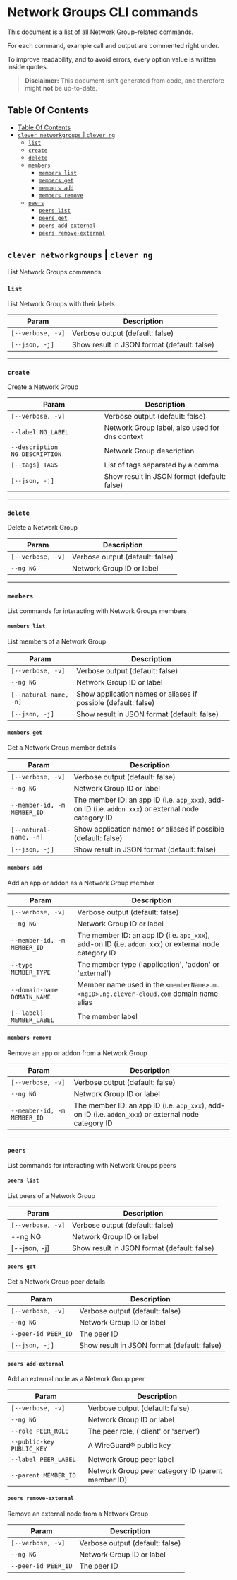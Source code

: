 # Network Groups CLI commands

This document is a list of all Network Group-related commands.

For each command, example call and output are commented right under.

To improve readability, and to avoid errors, every option value is written inside quotes.

> **Disclaimer:** This document isn't generated from code, and therefore might **not** be up-to-date.

## Table Of Contents

- [Table Of Contents](#table-of-contents)
- [`clever networkgroups` | `clever ng`](#clever-networkgroups--clever-ng)
  - [`list`](#list)
  - [`create`](#create)
  - [`delete`](#delete)
  - [`members`](#members)
    - [`members list`](#members-list)
    - [`members get`](#members-get)
    - [`members add`](#members-add)
    - [`members remove`](#members-remove)
  - [`peers`](#peers)
    - [`peers list`](#peers-list)
    - [`peers get`](#peers-get)
    - [`peers add-external`](#peers-add-external)
    - [`peers remove-external`](#peers-remove-external)

## `clever networkgroups` | `clever ng`

List Network Groups commands

### `list`

List Network Groups with their labels

| Param             | Description                                 |
| ----------------- | ------------------------------------------- |
| `[--verbose, -v]` | Verbose output (default: false)             |
| `[--json, -j]`    | Show result in JSON format (default: false) |

---

### `create`

Create a Network Group

| Param                          | Description                                    |
| ------------------------------ | ---------------------------------------------- |
| `[--verbose, -v]`              | Verbose output (default: false)                |
| `--label NG_LABEL`             | Network Group label, also used for dns context |
| `--description NG_DESCRIPTION` | Network Group description                      |
| `[--tags] TAGS`                | List of tags separated by a comma              |
| `[--json, -j]`                 | Show result in JSON format (default: false)    |

---

### `delete`

Delete a Network Group

| Param             | Description                     |
| ----------------- | ------------------------------- |
| `[--verbose, -v]` | Verbose output (default: false) |
| `--ng NG`         | Network Group ID or label       |

---

### `members`

List commands for interacting with Network Groups members

#### `members list`

List members of a Network Group

| Param                  | Description                                                    |
| ---------------------- | -------------------------------------------------------------- |
| `[--verbose, -v]`      | Verbose output (default: false)                                |
| `--ng NG`              | Network Group ID or label                                      |
| `[--natural-name, -n]` | Show application names or aliases if possible (default: false) |
| `[--json, -j]`         | Show result in JSON format (default: false)                    |

#### `members get`

Get a Network Group member details

| Param                       | Description                                                                                          |
| --------------------------- | ---------------------------------------------------------------------------------------------------- |
| `[--verbose, -v]`           | Verbose output (default: false)                                                                      |
| `--ng NG`                   | Network Group ID or label                                                                            |
| `--member-id, -m MEMBER_ID` | The member ID: an app ID (i.e. `app_xxx`), add-on ID (i.e. `addon_xxx`) or external node category ID |
| `[--natural-name, -n]`      | Show application names or aliases if possible (default: false)                                       |
| `[--json, -j]`              | Show result in JSON format (default: false)                                                          |

#### `members add`

Add an app or addon as a Network Group member

| Param                       | Description                                                                                          |
| --------------------------- | ---------------------------------------------------------------------------------------------------- |
| `[--verbose, -v]`           | Verbose output (default: false)                                                                      |
| `--ng NG`                   | Network Group ID or label                                                                            |
| `--member-id, -m MEMBER_ID` | The member ID: an app ID (i.e. `app_xxx`), add-on ID (i.e. `addon_xxx`) or external node category ID |
| `--type MEMBER_TYPE`        | The member type ('application', 'addon' or 'external')                                               |
| `--domain-name DOMAIN_NAME` | Member name used in the `<memberName>.m.<ngID>.ng.clever-cloud.com` domain name alias                |
| `[--label] MEMBER_LABEL`    | The member label                                                                                     |

#### `members remove`

Remove an app or addon from a Network Group

| Param                       | Description                                                                                          |
| --------------------------- | ---------------------------------------------------------------------------------------------------- |
| `[--verbose, -v]`           | Verbose output (default: false)                                                                      |
| `--ng NG`                   | Network Group ID or label                                                                            |
| `--member-id, -m MEMBER_ID` | The member ID: an app ID (i.e. `app_xxx`), add-on ID (i.e. `addon_xxx`) or external node category ID |

---

### `peers`

List commands for interacting with Network Groups peers

#### `peers list`

List peers of a Network Group

| Param             | Description                                 |
| ----------------- | ------------------------------------------- |
| `[--verbose, -v]` | Verbose output (default: false)             |
| --ng NG           | Network Group ID or label                   |
| [--json, -j]      | Show result in JSON format (default: false) |

#### `peers get`

Get a Network Group peer details

| Param               | Description                                 |
| ------------------- | ------------------------------------------- |
| `[--verbose, -v]`   | Verbose output (default: false)             |
| `--ng NG`           | Network Group ID or label                   |
| `--peer-id PEER_ID` | The peer ID                                 |
| `[--json, -j]`      | Show result in JSON format (default: false) |

#### `peers add-external`

Add an external node as a Network Group peer

| Param                     | Description                                       |
| ------------------------- | ------------------------------------------------- |
| `[--verbose, -v]`         | Verbose output (default: false)                   |
| `--ng NG`                 | Network Group ID or label                         |
| `--role PEER_ROLE`        | The peer role, ('client' or 'server')             |
| `--public-key PUBLIC_KEY` | A WireGuard® public key                           |
| `--label PEER_LABEL`      | Network Group peer label                          |
| `--parent MEMBER_ID`      | Network Group peer category ID (parent member ID) |

#### `peers remove-external`

Remove an external node from a Network Group

| Param               | Description                     |
| ------------------- | ------------------------------- |
| `[--verbose, -v]`   | Verbose output (default: false) |
| `--ng NG`           | Network Group ID or label       |
| `--peer-id PEER_ID` | The peer ID                     |
